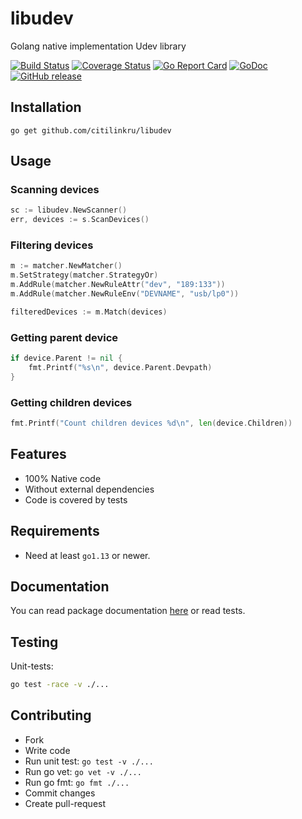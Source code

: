 # libudev
Golang native implementation Udev library

[![Build Status](https://travis-ci.org/citilinkru/libudev.svg?branch=master)](https://travis-ci.org/citilinkru/libudev)
[![Coverage Status](https://coveralls.io/repos/github/citilinkru/libudev/badge.svg?branch=master)](https://coveralls.io/github/citilinkru/libudev?branch=master)
[![Go Report Card](https://goreportcard.com/badge/github.com/citilinkru/libudev)](https://goreportcard.com/report/github.com/citilinkru/libudev)
[![GoDoc](https://godoc.org/github.com/citilinkru/libudev?status.svg)](https://godoc.org/github.com/citilinkru/libudev)
[![GitHub release](https://img.shields.io/github/release/citilinkru/libudev.svg)](https://github.com/citilinkru/libudev/releases)


Installation
------------
    go get github.com/citilinkru/libudev

Usage
-----

### Scanning devices
```go
sc := libudev.NewScanner()
err, devices := s.ScanDevices()
```

### Filtering devices
```go
m := matcher.NewMatcher()
m.SetStrategy(matcher.StrategyOr)
m.AddRule(matcher.NewRuleAttr("dev", "189:133"))
m.AddRule(matcher.NewRuleEnv("DEVNAME", "usb/lp0"))

filteredDevices := m.Match(devices)
```

### Getting parent device
```go
if device.Parent != nil {
    fmt.Printf("%s\n", device.Parent.Devpath)
}
```

### Getting children devices
```go
fmt.Printf("Count children devices %d\n", len(device.Children))
```

Features
--------
* 100% Native code
* Without external dependencies
* Code is covered by tests

Requirements
------------

* Need at least `go1.13` or newer.

Documentation
-------------

You can read package documentation [here](http:godoc.org/github.com/citilinkru/libudev) or read tests.

Testing
-------
Unit-tests:
```bash
go test -race -v ./...
```

Contributing
------------
* Fork
* Write code
* Run unit test: `go test -v ./...`
* Run go vet: `go vet -v ./...`
* Run go fmt: `go fmt ./...`
* Commit changes
* Create pull-request
